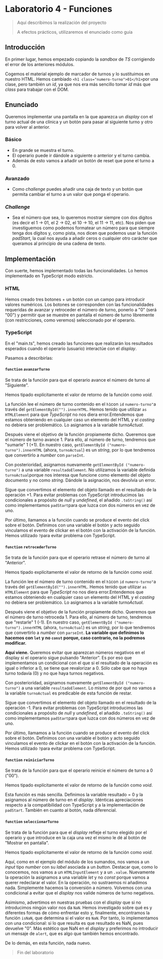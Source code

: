 # Laboratorio 4 - Funciones

> Aquí describimos la realización del proyecto
>
> A efectos prácticos, utilizaremos el enunciado como guía

## Introducción

En primer lugar, hemos empezado copiando la _sandbox_ de _TS_ corrigiendo el error de los anteriores módulos.

Cogemos el material ejemplo de marcador de turnos y lo sustituimos en nuestro HTML. Hemos cambiado `<h1 class="numero-turno">01</h1>`por una clase, pero también un _id_, ya que nos era más sencillo tomar _id_ más que _class_ para trabajar con el DOM.

## Enunciado

Queremos implementar una pantalla en la que aparezca un _display_ con el turno actual de una clínica y un botón para pasar al siguiente turno y otro para volver al anterior.

### Básico

- En grande se muestra el turno.
- El operario puede ir dándole a siguiente o anterior y el turno cambia.
- Además de esto vamos a añadir un botón de reset que pone el turno a 0.

### Avanzado

- Como _challenge_ puedes añadir una caja de texto y un botón que permita cambiar el turno a un valor que ponga el operario.

### _Challenge_

- Sea el número que sea, lo queremos mostrar siempre con dos digitos (es decir el 1 -> 01, el 2 -> 02, el 10 -> 10, el 11 -> 11, etc). Nos piden que investiguemos como podemos formatear un número para que siempre tenga dos dígitos y, como pista, nos dicen que podemos usar la función _padStart_, la cual nos ayuda a añadir ceros o cualquier otro carácter que queramos al principio de una cadena de texto.

## Implementación

Con suerte, hemos implementado todas las funcionalidades. Lo hemos implementado en TypeScript modo estricto.

### HTML

Hemos creado tres botones + un botón con un campo para introducir valores numéricos. Los botones se corresponden con las funcionalidades requeridas de avanzar y retroceder el número de turno, ponerlo a "0" (será "00") y permitir que se muestre en pantalla el número de turno libremente (con restricciones, como veremos) seleccionado por el operario.

### TypeScript

En el "main.ts", hemos creado las funciones que realizarán los resultados esperados cuando el operario (usuario) interactúe con el _display_.

Pasamos a describirlas:

#### `function` `avanzarTurno`

Se trata de la función para que el operario avance el número de turno al "Siguiente".

Hemos tipado explícitamente el valor de retorno de la función como _void_.

La función lee el número de turno contenido en el `h1`con `id` `numero-turno"`a través del `getElementById("").innerHTML`. Hemos tenido que utilizar `as HTMLElement` para que _TypeScript_ no nos diera error.Entendemos que estamos obteniendo en cualquier caso un elemento del HTML y el _casting_ no debiera ser problemático. Lo asignamos a la variable _turnoActual_.

Después viene el objetivo de la función propiamente dicho. Queremos que el número de turno avance 1. Para ello, al número de turno, tendremos que "sumarle" 1 (+1). En nuestro caso, `getElementById ("numero-turno").innerHTML` (ahora, `turnoActual`) es un _string_, por lo que tendremos que convertirlo a _number_ con `parseInt`.

Con posterioridad, asignamos nuevamente `getElementById ("numero-turno")` a una variable `resultadoElement`. No utilizamos la variable definida `turnoActual`porque nos interesa que funcione como elemento del objeto documento y no como _string_. Dándole la asignación, nos devolvía un error.

Sigue que convertimos el elemento del objeto llamado en el resultado de la operación +1. Para evitar problemas con TypeScript introducimos las condicionales a propósito de _null_ y _undefined_, el añadido `.toString()` así como implementamos `padStart`para que luzca con dos números en vez de uno.

Por último, llamamos a la función cuando se produce el evento del click sobre el botón. Definimos con una variable el botón y acto seguido vinculamos el evento de clickar en el botón con la activación de la función. Hemos utilizado `?`para evitar problema con TypeScript.

#### `function` `retrocederTurno`

Se trata de la función para que el operario retrase el número de turno al "Anterior".

Hemos tipado explícitamente el valor de retorno de la función como _void_.

La función lee el número de turno contenido en el `h1`con `id` `numero-turno"`a través del `getElementById("").innerHTML`. Hemos tenido que utilizar `as HTMLElement` para que _TypeScript_ no nos diera error.Entendemos que estamos obteniendo en cualquier caso un elemento del HTML y el _casting_ no debiera ser problemático. Lo asignamos a la variable _turnoActual_.

Después viene el objetivo de la función propiamente dicho. Queremos que el número de turno retroceda 1. Para ello, al número de turno, tendremos que "restarle" 1 (-1). En nuestro caso, `getElementById ("numero-turno").innerHTML` (ahora, `turnoActual`) es un _string_, por lo que tendremos que convertirlo a _number_ con `parseInt`. **La variable que definimos lo hacemos con `let` y no `const` porque, caso contrario, no la podremos modificar.**

**Aquí viene.** Queremos evitar que aparezcan números negativos en el display si el operario sigue pulsando "Anterior". Es por eso que implementamos un condicional con el que si el resultado de la operación es igual o inferior a 0, se tiene que revalorizar a 0. Sólo cabe que no haya turno todavía (0) y no que haya turnos negativos.

Con posterioridad, asignamos nuevamente `getElementById ("numero-turno")` a una variable `resultadoElement`. Lo mismo de por qué no vamos a la variable `turnoActual` es predicable de esta función de restar.

Sigue que convertimos el elemento del objeto llamado en el resultado de la operación -1. Para evitar problemas con TypeScript introducimos las condicionales a propósito de _null_ y _undefined_, el añadido `.toString()` así como implementamos `padStart`para que luzca con dos números en vez de uno.

Por último, llamamos a la función cuando se produce el evento del click sobre el botón. Definimos con una variable el botón y acto seguido vinculamos el evento de clickar en el botón con la activación de la función. Hemos utilizado `?`para evitar problema con TypeScript.

#### `function` `reiniciarTurno`

Se trata de la función para que el operario reinicie el número de turno a 0 ("00").

Hemos tipado explícitamente el valor de retorno de la función como _void_.

Esta función es más sencilla. Definimos la variable resultado = 0 y la asignamos al número de turno en el _display_. Idénticas apreciaciones respecto a la compatibilidad con TypeScript y a la implementación de `padStart`. También en cuanto al botón, nada diferencial.

#### `function` `seleccionarTurno`

Se trata de la función para que el _display_ refleje el turno elegido por el operario y que introduce en la caja una vez el mismo le dé al botón de "Mostrar en pantalla".

Hemos tipado explícitamente el valor de retorno de la función como _void_.

Aquí, como en el ejemplo del módulo de los sumandos, nos vamos a un _input_ tipo _number_ con su _label_ asociada a un _button_. Destacar que, como lo conocemos, nos vamos a un `HTMLInputElement` y a un `.value`. Nuevamente la operación la asignamos a una variable _let_ y no _const_ porque vamos a querer redeclarar el valor. En la operación, no sustraemos ni añadimos nada. Simplemente hacemos la conversión a número. Volvemos con una condicional a evitar que el _display_ nos valide números de turno negativos.

Asimismo, advertimos en nuestras pruebas con el _display_ que si no introducimos ningún valor nos da `NaN`. Hemos investigado sobre qué es y diferentes formas de cómo enfrentar esto y, finalmente, encontramos la función `isNaN`, que determina si el valor es `NaN`. Por tanto, lo implementamos con una condicional: si lo que resulta es que resultado es NaN, pues devuelve "0". Más estético que NaN en el _display_ y preferimos no introducir un mensaje de `alert`, que es algo que también hemos encontrado.

De lo demás, en esta función, nada nuevo.

> Fin del laboratorio
